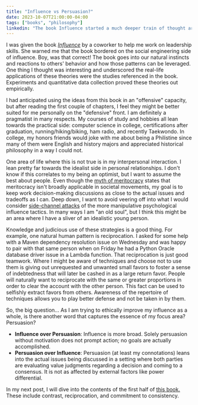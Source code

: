 ```yaml
---
title: "Influence vs Persuasion?"
date: 2023-10-07T21:00:00-04:00
tags: ["books", "philosophy"]
linkedin: "The book Influence started a much deeper train of thought around ethics than I was expecting.  What influence principles should only be used in a defensive manner than employing them yourself?"
---
```


I was given the book [_Influence_](https://www.influenceatwork.com/) by a coworker to help me work on leadership skills. She warned me that the book bordered on the social engineering side of influence. Boy, was that correct! The book goes into our natural instincts and reactions to others' behavior and how those patterns can be leveraged. One thing I thought was interesting and underscored the real-life applications of these theories were the studies referenced in the book. Experiments and quantitative data collection proved these theories out empirically.

I had anticipated using the ideas from this book in an "offensive" capacity, but after reading the first couple of chapters, I feel they might be better suited for me personally on the "defensive" front. I am definitely a pragmatist in many respects. My courses of study and hobbies all lean towards the practical side: computer science in college, certifications after graduation, running/hiking/biking, ham radio, and recently Taekwondo. In college, my honors friends would joke with me about being a Philistine since many of them were English and history majors and appreciated historical philosophy in a way I could not.

One area of life where this is not true is in my interpersonal interaction. I lean pretty far towards the idealist side in personal relationships. I don't know if this correlates to my being an optimist, but I want to assume the best about people. Even though the [myth of meritocracy](https://en.wikipedia.org/wiki/Myth_of_meritocracy) states that meritocracy isn't broadly applicable in societal movements, my goal is to keep work decision-making discussions as close to the actual issues and tradeoffs as I can. Deep down, I want to avoid veering off into what I would consider [side-channel attacks](https://en.wikipedia.org/wiki/Side-channel_attack) of the more manipulative psychological influence tactics. In many ways I am "an old soul", but I think this might be an area where I have a sliver of an idealistic young person.

Knowledge and judicious use of these strategies is a good thing. For example, one natural human pattern is reciprocation. I asked for some help with a Maven dependency resolution issue on Wednesday and was happy to pair with that same person when on Friday he had a Python Oracle database driver issue in a Lambda function. That reciprocation is just good teamwork. Where I might be aware of techniques and choose not to use them is giving out unrequested and unwanted small favors to foster a sense of indebtedness that will later be cashed in as a large return favor. People will naturally want to reciprocate with the same or greater proportions in order to clear the account with the other person. This fact can be used to selfishly extract favors from others. Awareness of the repertoire of techniques allows you to play better defense and not be taken in by them.

So, the big question... As I am trying to ethically improve my influence as a whole, is there another word that captures the essence of my focus area? Persuasion?

- **Influence over Persuasion**: Influence is more broad. Solely persuasion without motivation does not prompt action; no goals are actually accomplished.
- **Persuasion over Influence**: Persuasion (at least my connotations) leans into the actual issues being discussed in a setting where both parties are evaluating value judgments regarding a decision and coming to a consensus. It is not as affected by external factors like power differential.

In my next post, I will dive into the contents of the first half of [this book.](https://www.influenceatwork.com/) These include contrast, reciprocation, and commitment to consistency.
